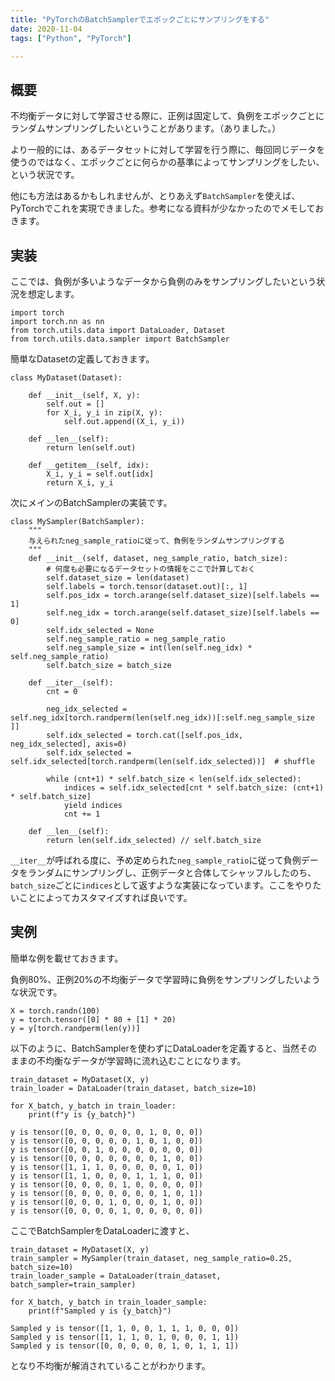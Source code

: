 ```yaml
---
title: "PyTorchのBatchSamplerでエポックごとにサンプリングをする"
date: 2020-11-04
tags: ["Python", "PyTorch"]

---
```

## 概要
不均衡データに対して学習させる際に、正例は固定して、負例をエポックごとにランダムサンプリングしたいということがあります。（ありました。）

より一般的には、あるデータセットに対して学習を行う際に、毎回同じデータを使うのではなく、エポックごとに何らかの基準によってサンプリングをしたい、という状況です。

他にも方法はあるかもしれませんが、とりあえず`BatchSampler`を使えば、PyTorchでこれを実現できました。参考になる資料が少なかったのでメモしておきます。

## 実装
ここでは、負例が多いようなデータから負例のみをサンプリングしたいという状況を想定します。

```
import torch
import torch.nn as nn
from torch.utils.data import DataLoader, Dataset
from torch.utils.data.sampler import BatchSampler
```
簡単なDatasetの定義しておきます。
```
class MyDataset(Dataset):

    def __init__(self, X, y):
        self.out = []
        for X_i, y_i in zip(X, y):
            self.out.append((X_i, y_i))

    def __len__(self):
        return len(self.out)

    def __getitem__(self, idx):
        X_i, y_i = self.out[idx]
        return X_i, y_i
```
次にメインのBatchSamplerの実装です。
```
class MySampler(BatchSampler):
    """
    与えられたneg_sample_ratioに従って、負例をランダムサンプリングする
    """
    def __init__(self, dataset, neg_sample_ratio, batch_size):
        # 何度も必要になるデータセットの情報をここで計算しておく
        self.dataset_size = len(dataset)
        self.labels = torch.tensor(dataset.out)[:, 1]
        self.pos_idx = torch.arange(self.dataset_size)[self.labels == 1]
        self.neg_idx = torch.arange(self.dataset_size)[self.labels == 0]
        self.idx_selected = None
        self.neg_sample_ratio = neg_sample_ratio
        self.neg_sample_size = int(len(self.neg_idx) * self.neg_sample_ratio)
        self.batch_size = batch_size

    def __iter__(self):
        cnt = 0

        neg_idx_selected = self.neg_idx[torch.randperm(len(self.neg_idx))[:self.neg_sample_size ]]
        self.idx_selected = torch.cat([self.pos_idx, neg_idx_selected], axis=0)
        self.idx_selected = self.idx_selected[torch.randperm(len(self.idx_selected))]  # shuffle

        while (cnt+1) * self.batch_size < len(self.idx_selected):
            indices = self.idx_selected[cnt * self.batch_size: (cnt+1) * self.batch_size]
            yield indices
            cnt += 1

    def __len__(self):
        return len(self.idx_selected) // self.batch_size
```
`__iter__`が呼ばれる度に、予め定められた`neg_sample_ratio`に従って負例データをランダムにサンプリングし、正例データと合体してシャッフルしたのち、`batch_size`ごとに`indices`として返すような実装になっています。ここをやりたいことによってカスタマイズすれば良いです。

## 実例
簡単な例を載せておきます。

負例80%、正例20%の不均衡データで学習時に負例をサンプリングしたいような状況です。
```
X = torch.randn(100)
y = torch.tensor([0] * 80 + [1] * 20)
y = y[torch.randperm(len(y))]
```
以下のように、BatchSamplerを使わずにDataLoaderを定義すると、当然そのままの不均衡なデータが学習時に流れ込むことになります。
```
train_dataset = MyDataset(X, y)
train_loader = DataLoader(train_dataset, batch_size=10)

for X_batch, y_batch in train_loader:
    print(f"y is {y_batch}")
```
```
y is tensor([0, 0, 0, 0, 0, 0, 1, 0, 0, 0])
y is tensor([0, 0, 0, 0, 0, 1, 0, 1, 0, 0])
y is tensor([0, 0, 1, 0, 0, 0, 0, 0, 0, 0])
y is tensor([0, 0, 0, 0, 0, 0, 0, 1, 0, 0])
y is tensor([1, 1, 1, 0, 0, 0, 0, 0, 1, 0])
y is tensor([1, 1, 0, 0, 0, 1, 1, 1, 0, 0])
y is tensor([0, 0, 0, 0, 1, 0, 0, 0, 0, 0])
y is tensor([0, 0, 0, 0, 0, 0, 0, 1, 0, 1])
y is tensor([0, 0, 0, 1, 0, 0, 0, 1, 0, 0])
y is tensor([0, 0, 0, 0, 1, 0, 0, 0, 0, 0])
```
ここでBatchSamplerをDataLoaderに渡すと、
```
train_dataset = MyDataset(X, y)
train_sampler = MySampler(train_dataset, neg_sample_ratio=0.25, batch_size=10)
train_loader_sample = DataLoader(train_dataset, batch_sampler=train_sampler)

for X_batch, y_batch in train_loader_sample:
    print(f"Sampled y is {y_batch}")
```
```
Sampled y is tensor([1, 1, 0, 0, 1, 1, 1, 0, 0, 0])
Sampled y is tensor([1, 1, 1, 0, 1, 0, 0, 0, 1, 1])
Sampled y is tensor([0, 0, 0, 0, 0, 1, 0, 1, 1, 1])
```
となり不均衡が解消されていることがわかります。